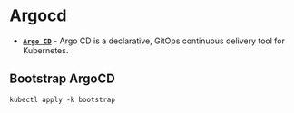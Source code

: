 # Argocd

- **[`Argo CD`](https://argoproj.github.io/cd/)** - Argo CD is a declarative, GitOps continuous delivery tool for Kubernetes.

## Bootstrap ArgoCD

```shell
kubectl apply -k bootstrap
```
